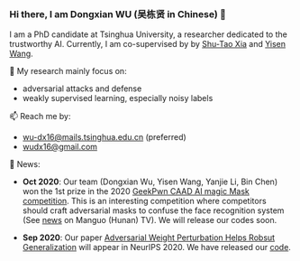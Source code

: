 ### Hi there, I am Dongxian WU (吴栋贤 in Chinese) 👋

I am a PhD candidate at Tsinghua University, a researcher dedicated to the trustworthy AI. Currently, I am co-supervised by by [Shu-Tao Xia](https://scholar.google.com/citations?user=koAXTXgAAAAJ&hl=en) and [Yisen Wang](https://sites.google.com/site/csyisenwang/).

🔭 My research mainly focus on:
- adversarial attacks and defense
- weakly supervised learning, especially noisy labels

📫 Reach me by:
- wu-dx16@mails.tsinghua.edu.cn (preferred)
- wudx16@gmail.com


💬 News:

- **Oct 2020**: Our team (Dongxian Wu, Yisen Wang, Yanjie Li, Bin Chen) won the 1st prize in the 2020 [GeekPwn CAAD AI magic Mask competition](http://hof.geekpwn.org/zh/index.html). This is an interesting competition where competitors should craft adversarial masks to confuse the face recognition system (See [news](https://www.mgtv.com/b/334872/10358357.html?fpa=se&lastp=so_result) on Manguo (Hunan) TV). We will release our codes soon.

- **Sep 2020**: Our paper [Adversarial Weight Perturbation Helps Robsut Generalization](https://arxiv.org/abs/2004.05884) will appear in NeurIPS 2020. We have released our [code](https://github.com/csdongxian/AWP).

